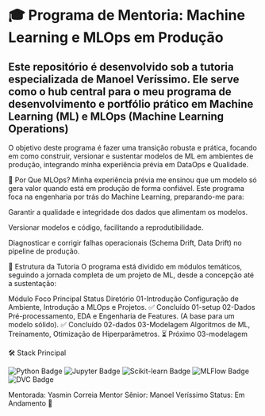 # 🎓 Programa de Mentoria: Machine Learning e MLOps em Produção

## Este repositório é desenvolvido sob a tutoria especializada de Manoel Veríssimo. Ele serve como o hub central para o meu programa de desenvolvimento e portfólio prático em Machine Learning (ML) e MLOps (Machine Learning Operations)

O objetivo deste programa é fazer uma transição robusta e prática, focando em como construir, versionar e sustentar modelos de ML em ambientes de produção, integrando minha experiência prévia em DataOps e Qualidade.

🎯 Por Que MLOps?
Minha experiência prévia me ensinou que um modelo só gera valor quando está em produção de forma confiável. Este programa foca na engenharia por trás do Machine Learning, preparando-me para:

Garantir a qualidade e integridade dos dados que alimentam os modelos.

Versionar modelos e código, facilitando a reprodutibilidade.

Diagnosticar e corrigir falhas operacionais (Schema Drift, Data Drift) no pipeline de produção.

🧠 Estrutura da Tutoria
O programa está dividido em módulos temáticos, seguindo a jornada completa de um projeto de ML, desde a concepção até a sustentação:

Módulo	Foco Principal	Status	Diretório
01-Introdução	Configuração de Ambiente, Introdução a MLOps e Projetos.	✅ Concluído	01-setup
02-Dados	Pré-processamento, EDA e Engenharia de Features. (A base para um modelo sólido).	✅ Concluído	02-dados
03-Modelagem	Algoritmos de ML, Treinamento, Otimização de Hiperparâmetros.	⏳ Próximo	03-modelagem

🛠️ Stack Principal
<p align="left"> <img src="https://img.shields.io/badge/Python-3776AB?style=for-the-badge&logo=python&logoColor=white" alt="Python Badge"/> <img src="https://img.shields.io/badge/Jupyter%20Notebook-F37626?style=for-the-badge&logo=jupyter&logoColor=white" alt="Jupyter Badge"/> <img src="https://img.shields.io/badge/Scikit--learn-F7931E?style=for-the-badge&logo=scikit-learn&logoColor=white" alt="Scikit-learn Badge"/> <img src="https://img.shields.io/badge/MLflow-009688?style=for-the-badge&logo=mlflow&logoColor=white" alt="MLFlow Badge"/> <img src="https://img.shields.io/badge/DVC-13B765?style=for-the-badge&logo=dvc&logoColor=white" alt="DVC Badge"/> </p>

Mentorada: Yasmin Correia Mentor Sênior: Manoel Veríssimo Status: Em Andamento 📅

